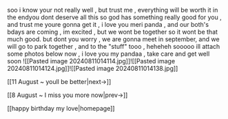 soo i know your not really well , but trust me , everything will be worth it in the endyou dont deserve all this so god has something really good for you , and trust me youre gonna get it , i love you meri panda , and our both's bdays are coming , im excited , but we wont be together so it wont be that much good. but dont you worry , we are gonna meet in september, and we will go to park together , and to the "stuff" tooo , heheheh 
sooooo ill attach some photos below now , i love you my pandaa , take care and get well soon
![[Pasted image 20240811014114.jpg]]![[Pasted image 20240811014124.jpg]]![[Pasted image 20240811014138.jpg]]

[[11 August ~ youll be better|next->]]

[[8 August ~ I miss you more now|prev->]]

[[happy birthday my love|homepage]]